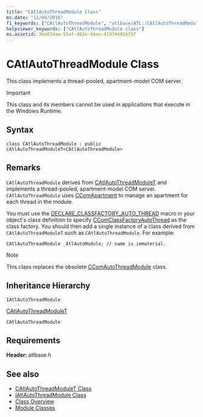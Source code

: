 ```yaml
---
title: "CAtlAutoThreadModule Class"
ms.date: "11/04/2016"
f1_keywords: ["CAtlAutoThreadModule", "atlbase/ATL::CAtlAutoThreadModule"]
helpviewer_keywords: ["CAtlAutoThreadModule class"]
ms.assetid: 3be834aa-55ef-403e-94ae-41979691b15f
---
```

# CAtlAutoThreadModule Class

This class implements a thread-pooled, apartment-model COM server.

> [!IMPORTANT]
> This class and its members cannot be used in applications that execute in the Windows Runtime.

## Syntax

```
class CAtlAutoThreadModule : public CAtlAutoThreadModuleT<CAtlAutoThreadModule>
```

## Remarks

`CAtlAutoThreadModule` derives from [CAtlAutoThreadModuleT](../../atl/reference/catlautothreadmodulet-class.md) and implements a thread-pooled, apartment-model COM server. `CAtlAutoThreadModule` uses [CComApartment](../../atl/reference/ccomapartment-class.md) to manage an apartment for each thread in the module.

You must use the [DECLARE_CLASSFACTORY_AUTO_THREAD](aggregation-and-class-factory-macros.md#declare_classfactory_auto_thread) macro in your object's class definition to specify [CComClassFactoryAutoThread](../../atl/reference/ccomclassfactoryautothread-class.md) as the class factory. You should then add a single instance of a class derived from `CAtlAutoThreadModuleT` such as `CAtlAutoThreadModule`. For example:

`CAtlAutoThreadModule _AtlAutoModule; // name is immaterial.`

> [!NOTE]
> This class replaces the obsolete [CComAutoThreadModule](../../atl/reference/ccomautothreadmodule-class.md) class.

## Inheritance Hierarchy

`IAtlAutoThreadModule`

[CAtlAutoThreadModuleT](../../atl/reference/catlautothreadmodulet-class.md)

`CAtlAutoThreadModule`

## Requirements

**Header:** atlbase.h

## See also

- [CAtlAutoThreadModuleT Class](../../atl/reference/catlautothreadmodulet-class.md)
- [IAtlAutoThreadModule Class](../../atl/reference/iatlautothreadmodule-class.md)
- [Class Overview](../../atl/atl-class-overview.md)
- [Module Classes](../../atl/atl-module-classes.md)
